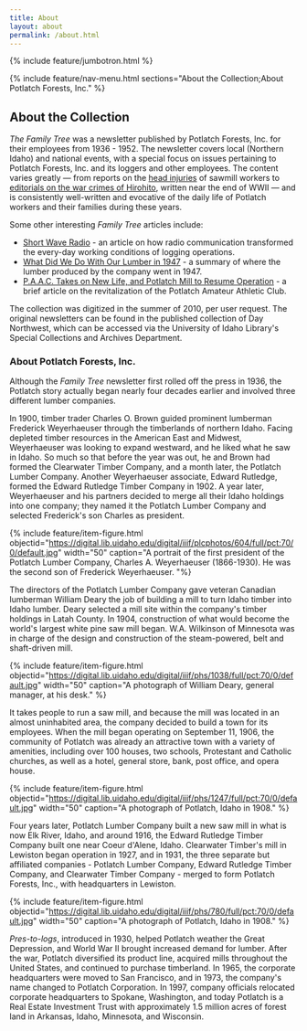 ```yaml
---
title: About
layout: about
permalink: /about.html
---
```

{% include feature/jumbotron.html %} 

{% include feature/nav-menu.html sections="About the Collection;About Potlatch Forests, Inc." %} 

## About the Collection

*The Family Tree* was a newsletter published by Potlatch Forests, Inc. for their employees from 1936 - 1952. The newsletter covers local (Northern Idaho) and national events, with a special focus on issues pertaining to Potlatch Forests, Inc. and its loggers and other employees. The content varies greatly — from reports on the [head injuries](http://digital.lib.uidaho.edu/u?/spec_pot,118&_ga=2.129762508.1183415383.1567723792-2121934682.1567723792) of sawmill workers to [editorials on the war crimes of Hirohito](http://digital.lib.uidaho.edu/u?/spec_pot,970&_ga=2.25758205.1183415383.1567723792-2121934682.1567723792), written near the end of WWII — and is consistently well-written and evocative of the daily life of Potlatch workers and their families during these years.

Some other interesting *Family Tree* articles include:

- [Short Wave Radio](http://digital.lib.uidaho.edu/u?/spec_pot,1683&_ga=2.195168748.1183415383.1567723792-2121934682.1567723792) - an article on how radio communication transformed the every-day working conditions of logging operations.
- [What Did We Do With Our Lumber in 1947](http://digital.lib.uidaho.edu/u?/spec_pot,1186&_ga=2.220261848.1183415383.1567723792-2121934682.1567723792) - a summary of where the lumber produced by the company went in 1947.
- [P.A.A.C. Takes on New Life, and Potlatch Mill to Resume Operation](http://digital.lib.uidaho.edu/u?/spec_pot,268&_ga=2.220261848.1183415383.1567723792-2121934682.1567723792) - a brief article on the revitalization of the Potlatch Amateur Athletic Club.

The collection was digitized in the summer of 2010, per user request. The original newsletters can be found in the published collection of Day Northwest, which can be accessed via the University of Idaho Library's Special Collections and Archives Department.

### About Potlatch Forests, Inc.

Although the *Family Tree* newsletter first rolled off the press in 1936, the Potlatch story actually began nearly four decades earlier and involved three different lumber companies.

In 1900, timber trader Charles O. Brown guided prominent lumberman Frederick Weyerhaeuser through the timberlands of northern Idaho. Facing depleted timber resources in the American East and Midwest, Weyerhaeuser was looking to expand westward, and he liked what he saw in Idaho. So much so that before the year was out, he and Brown had formed the Clearwater Timber Company, and a month later, the Potlatch Lumber Company. Another Weyerhaeuser associate, Edward Rutledge, formed the Edward Rutledge Timber Company in 1902. A year later, Weyerhaeuser and his partners decided to merge all their Idaho holdings into one company; they named it the Potlatch Lumber Company and selected Frederick's son Charles as president.

{% include feature/item-figure.html objectid="https://digital.lib.uidaho.edu/digital/iiif/plcphotos/604/full/pct:70/0/default.jpg" width="50" caption="A portrait of the first president of the Potlatch Lumber Company, Charles A. Weyerhaeuser (1866-1930). He was the second son of Frederick Weyerhaeuser. "%}

The directors of the Potlatch Lumber Company gave veteran Canadian lumberman William Deary the job of building a mill to turn Idaho timber into Idaho lumber. Deary selected a mill site within the company's timber holdings in Latah County. In 1904, construction of what would become the world's largest white pine saw mill began. W.A. Wilkinson of Minnesota was in charge of the design and construction of the steam-powered, belt and shaft-driven mill.

{% include feature/item-figure.html objectid="https://digital.lib.uidaho.edu/digital/iiif/phs/1038/full/pct:70/0/default.jpg" width="50" caption="A photograph of William Deary, general manager, at his desk." %} 

It takes people to run a saw mill, and because the mill was located in an almost uninhabited area, the company decided to build a town for its employees. When the mill began operating on September 11, 1906, the community of Potlatch was already an attractive town with a variety of amenities, including over 100 houses, two schools, Protestant and Catholic churches, as well as a hotel, general store, bank, post office, and opera house.

{% include feature/item-figure.html objectid="https://digital.lib.uidaho.edu/digital/iiif/phs/1247/full/pct:70/0/default.jpg" width="50" caption="A photograph of Potlatch, Idaho in 1908." %}

Four years later, Potlatch Lumber Company built a new saw mill in what is now Elk River, Idaho, and around 1916, the Edward Rutledge Timber Company built one near Coeur d'Alene, Idaho. Clearwater Timber's mill in Lewiston began operation in 1927, and in 1931, the three separate but affiliated companies - Potlatch Lumber Company, Edward Rutledge Timber Company, and Clearwater Timber Company - merged to form Potlatch Forests, Inc., with headquarters in Lewiston.

{% include feature/item-figure.html objectid="https://digital.lib.uidaho.edu/digital/iiif/phs/780/full/pct:70/0/default.jpg" width="50" caption="A photograph of Potlatch, Idaho in 1908." %}

*Pres-to-logs*, introduced in 1930, helped Potlatch weather the Great Depression, and World War II brought increased demand for lumber. After the war, Potlatch diversified its product line, acquired mills throughout the United States, and continued to purchase timberland. In 1965, the corporate headquarters were moved to San Francisco, and in 1973, the company's name changed to Potlatch Corporation. In 1997, company officials relocated corporate headquarters to Spokane, Washington, and today Potlatch is a Real Estate Investment Trust with approximately 1.5 million acres of forest land in Arkansas, Idaho, Minnesota, and Wisconsin.

<div class="clearfix"></div>

